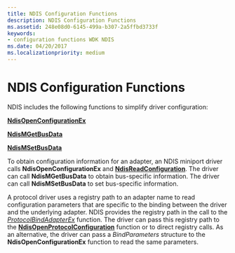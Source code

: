 ```yaml
---
title: NDIS Configuration Functions
description: NDIS Configuration Functions
ms.assetid: 248e08d0-6145-499a-b307-2a5ffbd3733f
keywords:
- configuration functions WDK NDIS
ms.date: 04/20/2017
ms.localizationpriority: medium
---
```


# NDIS Configuration Functions





NDIS includes the following functions to simplify driver configuration:

[**NdisOpenConfigurationEx**](/windows-hardware/drivers/ddi/ndis/nf-ndis-ndisopenconfigurationex)

[**NdisMGetBusData**](/windows-hardware/drivers/ddi/ndis/nf-ndis-ndismgetbusdata)

[**NdisMSetBusData**](/windows-hardware/drivers/ddi/ndis/nf-ndis-ndismsetbusdata)

To obtain configuration information for an adapter, an NDIS miniport driver calls **NdisOpenConfigurationEx** and [**NdisReadConfiguration**](/windows-hardware/drivers/ddi/ndis/nf-ndis-ndisreadconfiguration). The driver can call **NdisMGetBusData** to obtain bus-specific information. The driver can call **NdisMSetBusData** to set bus-specific information.

A protocol driver uses a registry path to an adapter name to read configuration parameters that are specific to the binding between the driver and the underlying adapter. NDIS provides the registry path in the call to the [*ProtocolBindAdapterEx*](/windows-hardware/drivers/ddi/ndis/nc-ndis-protocol_bind_adapter_ex) function. The driver can pass this registry path to the [**NdisOpenProtocolConfiguration**](/previous-versions/windows/hardware/network/ff553683(v=vs.85)) function or to direct registry calls. As an alternative, the driver can pass a *BindParameters* structure to the **NdisOpenConfigurationEx** function to read the same parameters.

 

